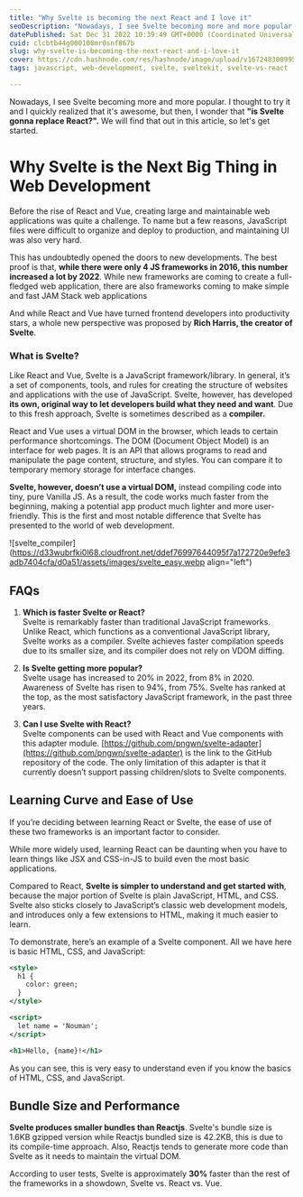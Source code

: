 ```yaml
---
title: "Why Svelte is becoming the next React and I love it"
seoDescription: "Nowadays, I see Svelte becoming more and more popular. I thought to try it and I quickly realized that it's awesome, but then, I wonder that..."
datePublished: Sat Dec 31 2022 10:39:49 GMT+0000 (Coordinated Universal Time)
cuid: clcbtb44g000108mr0snf867b
slug: why-svelte-is-becoming-the-next-react-and-i-love-it
cover: https://cdn.hashnode.com/res/hashnode/image/upload/v1672483009952/1011e7ff-c252-40d3-a3ab-218dc66a86ac.png
tags: javascript, web-development, svelte, sveltekit, svelte-vs-react

---
```


Nowadays, I see Svelte becoming more and more popular. I thought to try it and I quickly realized that it's awesome, but then, I wonder that **"is Svelte gonna replace React?".** We will find that out in this article, so let's get started.

# Why Svelte is the Next Big Thing in Web Development

Before the rise of React and Vue, creating large and maintainable web applications was quite a challenge. To name but a few reasons, JavaScript files were difficult to organize and deploy to production, and maintaining UI was also very hard.

This has undoubtedly opened the doors to new developments. The best proof is that, **while there were only 4 JS frameworks in 2016, this number increased a lot by 2022**. While new frameworks are coming to create a full-fledged web application, there are also frameworks coming to make simple and fast JAM Stack web applications

And while React and Vue have turned frontend developers into productivity stars, a whole new perspective was proposed by **Rich Harris, the creator of Svelte**.

### What is Svelte?

Like React and Vue, Svelte is a JavaScript framework/library. In general, it’s a set of components, tools, and rules for creating the structure of websites and applications with the use of JavaScript. Svelte, however, has developed **its own, original way to let developers build what they need and want**. Due to this fresh approach, Svelte is sometimes described as a **compiler.**

React and Vue uses a virtual DOM in the browser, which leads to certain performance shortcomings. The DOM (Document Object Model) is an interface for web pages. It is an API that allows programs to read and manipulate the page content, structure, and styles. You can compare it to temporary memory storage for interface changes.

**Svelte, however, doesn’t use a virtual DOM,** instead compiling code into tiny, pure Vanilla JS. As a result, the code works much faster from the beginning, making a potential app product much lighter and more user-friendly. This is the first and most notable difference that Svelte has presented to the world of web development.

![svelte_compiler](https://d33wubrfki0l68.cloudfront.net/ddef76997644095f7a172720e9efe3adb7404cfa/d0a51/assets/images/svelte_easy.webp align="left")

## **FAQs**

1. **Which is faster Svelte or React?**  
    Svelte is remarkably faster than traditional JavaScript frameworks. Unlike React, which functions as a conventional JavaScript library, Svelte works as a compiler. Svelte achieves faster compilation speeds due to its smaller size, and its compiler does not rely on VDOM diffing.
    
2. **Is Svelte getting more popular?**  
    Svelte usage has increased to 20% in 2022, from 8% in 2020. Awareness of Svelte has risen to 94%, from 75%. Svelte has ranked at the top, as the most satisfactory JavaScript framework, in the past three years.
    
3. **Can I use Svelte with React?**  
    Svelte components can be used with React and Vue components with this adapter module. [https://github.com/pngwn/svelte-adapter](https://github.com/pngwn/svelte-adapter) is the link to the GitHub repository of the code. The only limitation of this adapter is that it currently doesn’t support passing children/slots to Svelte components.
    

## Learning Curve and Ease of Use

If you’re deciding between learning React or Svelte, the ease of use of these two frameworks is an important factor to consider.

While more widely used, learning React can be daunting when you have to learn things like JSX and CSS-in-JS to build even the most basic applications.

Compared to React, **Svelte is simpler to understand and get started with**, because the major portion of Svelte is plain JavaScript, HTML, and CSS. Svelte also sticks closely to JavaScript’s classic web development models, and introduces only a few extensions to HTML, making it much easier to learn.

To demonstrate, here’s an example of a Svelte component. All we have here is basic HTML, CSS, and JavaScript:

```xml
<style>
  h1 {
    color: green;
  }
</style>

<script>
  let name = 'Nouman';
</script>

<h1>Hello, {name}!</h1>
```

As you can see, this is very easy to understand even if you know the basics of HTML, CSS, and JavaScript.

## Bundle Size and Performance

**Svelte produces smaller bundles than Reactjs**. Svelte's bundle size is 1.6KB gzipped version while Reactjs bundled size is 42.2KB, this is due to its compile-time approach. Also, Reactjs tends to generate more code than Svelte as it needs to maintain the virtual DOM.

According to user tests, Svelte is approximately **30%** faster than the rest of the frameworks in a showdown, Svelte vs. React vs. Vue.